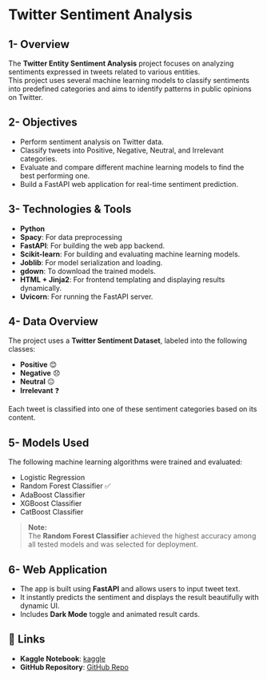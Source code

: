 #  Twitter Sentiment Analysis

## 1- Overview
The **Twitter Entity Sentiment Analysis** project focuses on analyzing sentiments expressed in tweets related to various entities.  
This project uses several machine learning models to classify sentiments into predefined categories and aims to identify patterns in public opinions on Twitter.

## 2- Objectives
- Perform sentiment analysis on Twitter data.
- Classify tweets into Positive, Negative, Neutral, and Irrelevant categories.
- Evaluate and compare different machine learning models to find the best performing one.
- Build a FastAPI web application for real-time sentiment prediction.

## 3- Technologies & Tools
- **Python**
- **Spacy**: For data preprocessing
- **FastAPI**: For building the web app backend.
- **Scikit-learn**: For building and evaluating machine learning models.
- **Joblib**: For model serialization and loading.
- **gdown**: To download the trained models.
- **HTML + Jinja2**: For frontend templating and displaying results dynamically.
- **Uvicorn**: For running the FastAPI server.

## 4- Data Overview
The project uses a **Twitter Sentiment Dataset**, labeled into the following classes:
- **Positive** 😊
- **Negative** 😞
- **Neutral** 😐
- **Irrelevant** ❓

Each tweet is classified into one of these sentiment categories based on its content.

## 5- Models Used
The following machine learning algorithms were trained and evaluated:
- Logistic Regression
- Random Forest Classifier ✅
- AdaBoost Classifier
- XGBoost Classifier
- CatBoost Classifier

> **Note:**  
> The **Random Forest Classifier** achieved the highest accuracy among all tested models and was selected for deployment.

## 6- Web Application
- The app is built using **FastAPI** and allows users to input tweet text.
- It instantly predicts the sentiment and displays the result beautifully with dynamic UI.
- Includes **Dark Mode** toggle and animated result cards.

## 🔗 Links
- **Kaggle Notebook**: [kaggle](https://www.kaggle.com/code/alaaharb7/sentiment-analysis-twitter)
- **GitHub Repository**: [GitHub Repo](https://github.com/alaa-harb7/twitter-sentiment-analysis)

